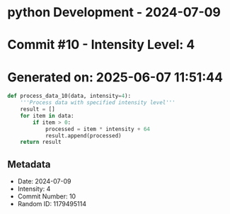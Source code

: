﻿# python Development - 2024-07-09
# Commit #10 - Intensity Level: 4
# Generated on: 2025-06-07 11:51:44
```python
def process_data_10(data, intensity=4):
    '''Process data with specified intensity level'''
    result = []
    for item in data:
        if item > 0:
            processed = item * intensity + 64
            result.append(processed)
    return result
```
## Metadata
- Date: 2024-07-09
- Intensity: 4
- Commit Number: 10
- Random ID: 1179495114
